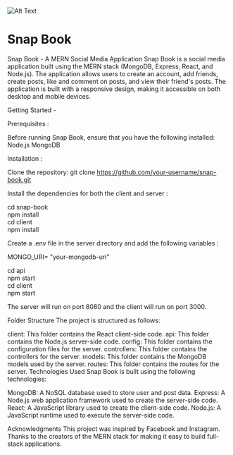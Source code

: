 ![Alt Text](client/public/assets/Screenshot(104).jpg)

# Snap Book 

Snap Book - A MERN Social Media Application
Snap Book is a social media application built using the MERN stack (MongoDB, Express, React, and Node.js). The application allows users to create an account, add friends, create posts, like and comment on posts, and view their friend's posts. The application is built with a responsive design, making it accessible on both desktop and mobile devices.

Getting Started - 

Prerequisites :

Before running Snap Book, ensure that you have the following installed:
Node.js
MongoDB

Installation :

Clone the repository: git clone https://github.com/your-username/snap-book.git

Install the dependencies for both the client and server :

cd snap-book   
npm install    
cd client  
npm install

Create a .env file in the server directory and add the following variables :


MONGO_URI= "your-mongodb-uri"

cd api   
npm start   
cd client  
npm start  

The server will run on port 8080 and the client will run on port 3000.

Folder Structure
The project is structured as follows:

client: This folder contains the React client-side code.
api: This folder contains the Node.js server-side code.
config: This folder contains the configuration files for the server.
controllers: This folder contains the controllers for the server.
models: This folder contains the MongoDB models used by the server.
routes: This folder contains the routes for the server.
Technologies Used
Snap Book is built using the following technologies:

MongoDB: A NoSQL database used to store user and post data.
Express: A Node.js web application framework used to create the server-side code.
React: A JavaScript library used to create the client-side code.
Node.js: A JavaScript runtime used to execute the server-side code.

Acknowledgments
This project was inspired by Facebook and Instagram.
Thanks to the creators of the MERN stack for making it easy to build full-stack applications.
